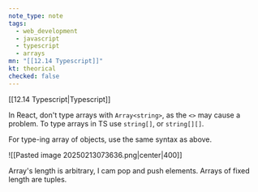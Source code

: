 ```yaml
---
note_type: note
tags:
  - web_development
  - javascript
  - typescript
  - arrays
mn: "[[12.14 Typescript]]"
kt: theorical
checked: false
---
```

[[12.14 Typescript|Typescript]]

In React, don't type arrays with `Array<string>`, as the `<>` may cause a problem. To type arrays in TS use `string[]`, or `string[][]`.  

For type-ing array of objects, use the same syntax as above.

![[Pasted image 20250213073636.png|center|400]]

Array's length is arbitrary, I cam pop and push elements. Arrays of fixed length are tuples. 